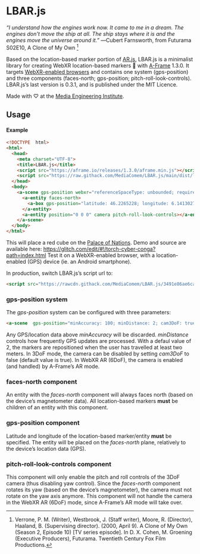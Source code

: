 # LBAR.js
*“I understand how the engines work now. It came to me in a dream. The engines don't move the ship at all. The ship stays where it is and the engines move the universe around it.”*
―Cubert Farnsworth, from Futurama S02E10, A Clone of My Own [^1]

Based on the location-based marker portion of [AR.js](https://github.com/AR-js-org/AR.js), LBAR.js is a minimalist library for creating WebXR location-based markers 📍 with [A-Frame](https://github.com/aframevr/aframe/) 1.3.0. It targets [WebXR-enabled browsers](https://caniuse.com/webxr) and contains one system (gps-position) and three components (faces-north; gps-position; pitch-roll-look-controls). LBAR.js’s last version is 0.3.1, and is published under the MIT Licence.

Made with ♡ at the [Media Engineering Institute](https://heig-vd.ch/en/research/mei).

## Usage

#### Example
```html
<!DOCTYPE  html>
<html>
  <head>
    <meta charset="UTF-8">
    <title>LBAR.js</title>
    <script src="https://aframe.io/releases/1.3.0/aframe.min.js"></script>
    <script src="https://raw.githack.com/MediaComem/LBAR.js/main/dist/lbar-v0.3.1.min.js"></script>
  </head>
  <body>
    <a-scene gps-position webxr="referenceSpaceType: unbounded; requiredFeatures: unbounded;">
      <a-entity faces-north>
        <a-box gps-position="latitude: 46.2265228; longitude: 6.1413027" color="red"></a-box>
      </a-entity>
      <a-entity position="0 0 0" camera pitch-roll-look-controls></a-entity>
    </a-scene>
  </body>
</html>
```
This will place a red cube on the [Palace of Nations](https://en.wikipedia.org/wiki/Palace_of_Nations).
Demo and source are available here: https://glitch.com/edit/#!/torch-cyber-conga?path=index.html
Test it on a WebXR-enabled browser, with a location-enabled (GPS) device (ie. an Android smartphone).

In production, switch LBAR.js’s script url to:
```html
<script src="https://rawcdn.githack.com/MediaComem/LBAR.js/3491e86ae6cad03af56560d9c539396f15c0a869/dist/lbar-v0.3.1.min.js"></script>
```
### gps-position system
The *gps-position* system can be configured with three parameters:
```html
<a-scene  gps-position="minAccuracy: 100; minDistance: 2; cam3DoF: true">
```
Any GPS/location data above *minAccuracy* will be discarded.
*minDistance* controls how frequently GPS updates are processed. With a defaul value of 2, the markers are repositioned when the user has travelled at least two meters.
In 3DoF mode, the camera can be disabled by setting *cam3DoF* to false (default value is true).
In WebXR AR (6DoF), the camera is enabled (and handled) by A-Frame’s AR mode.

### faces-north component
An entity with the *faces-north* component will always faces north (based on the device’s magnetometer data). All location-based markers **must** be children of an entity with this component.

### gps-position component
Latitude and longitude of the location-based marker/entity **must** be specified. The entity will be placed on the *faces-north* plane, relatively to the device’s location data (GPS).

### pitch-roll-look-controls component
This component will only enable the pitch and roll controls of the 3DoF camera (thus disabling yaw control). Since the *faces-north* component rotates its yaw (based on the device’s magnetometer), the camera must not rotate on the yaw axis anymore. This component will not handle the camera in the WebXR AR (6DoF) mode, since A-Frame’s AR mode will take over.


[^1]: Verrone, P. M. (Writer), Westbrook, J. (Staff writer), Moore, R. (Director), Haaland, B. (Supervising director). (2000, April 9). A Clone of My Own (Season 2, Episode 10) [TV series episode]. In D. X. Cohen, M. Groening (Executive Producers), Futurama. Twentieth Century Fox Film Productions.
